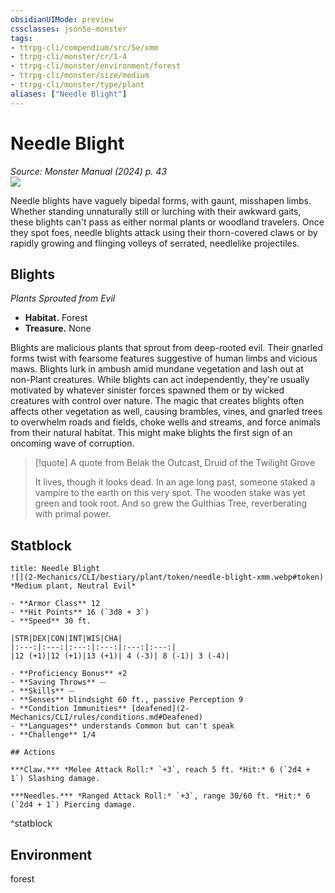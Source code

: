 ```yaml
---
obsidianUIMode: preview
cssclasses: json5e-monster
tags:
- ttrpg-cli/compendium/src/5e/xmm
- ttrpg-cli/monster/cr/1-4
- ttrpg-cli/monster/environment/forest
- ttrpg-cli/monster/size/medium
- ttrpg-cli/monster/type/plant
aliases: ["Needle Blight"]
---
```

# Needle Blight
*Source: Monster Manual (2024) p. 43*  
![](2-Mechanics/CLI/bestiary/plant/img/vine-needle-and-tree-blights.webp#right)

Needle blights have vaguely bipedal forms, with gaunt, misshapen limbs. Whether standing unnaturally still or lurching with their awkward gaits, these blights can't pass as either normal plants or woodland travelers. Once they spot foes, needle blights attack using their thorn-covered claws or by rapidly growing and flinging volleys of serrated, needlelike projectiles.

## Blights

*Plants Sprouted from Evil*

- **Habitat.** Forest  
- **Treasure.** None  

Blights are malicious plants that sprout from deep-rooted evil. Their gnarled forms twist with fearsome features suggestive of human limbs and vicious maws. Blights lurk in ambush amid mundane vegetation and lash out at non-Plant creatures. While blights can act independently, they're usually motivated by whatever sinister forces spawned them or by wicked creatures with control over nature. The magic that creates blights often affects other vegetation as well, causing brambles, vines, and gnarled trees to overwhelm roads and fields, choke wells and streams, and force animals from their natural habitat. This might make blights the first sign of an oncoming wave of corruption.

> [!quote] A quote from Belak the Outcast, Druid of the Twilight Grove  
> 
> It lives, though it looks dead. In an age long past, someone staked a vampire to the earth on this very spot. The wooden stake was yet green and took root. And so grew the Gulthias Tree, reverberating with primal power.


## Statblock

```ad-statblock
title: Needle Blight
![](2-Mechanics/CLI/bestiary/plant/token/needle-blight-xmm.webp#token)
*Medium plant, Neutral Evil*

- **Armor Class** 12 
- **Hit Points** 16 (`3d8 + 3`) 
- **Speed** 30 ft.

|STR|DEX|CON|INT|WIS|CHA|
|:---:|:---:|:---:|:---:|:---:|:---:|
|12 (+1)|12 (+1)|13 (+1)| 4 (-3)| 8 (-1)| 3 (-4)|

- **Proficiency Bonus** +2
- **Saving Throws** ⏤
- **Skills** ⏤
- **Senses** blindsight 60 ft., passive Perception 9
- **Condition Immunities** [deafened](2-Mechanics/CLI/rules/conditions.md#Deafened)
- **Languages** understands Common but can't speak
- **Challenge** 1/4

## Actions

***Claw.*** *Melee Attack Roll:* `+3`, reach 5 ft. *Hit:* 6 (`2d4 + 1`) Slashing damage.

***Needles.*** *Ranged Attack Roll:* `+3`, range 30/60 ft. *Hit:* 6 (`2d4 + 1`) Piercing damage.
```
^statblock

## Environment

forest